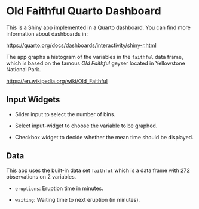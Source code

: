 # Old Faithful Quarto Dashboard

This is a Shiny app implemented in a Quarto dashboard. You can find more
information about dashboards in:

<https://quarto.org/docs/dashboards/interactivity/shiny-r.html>


The app graphs a histogram of the variables in the `faithful`
data frame, which is based on the famous _Old Faithful_ geyser located in 
Yellowstone National Park.

<https://en.wikipedia.org/wiki/Old_Faithful>


## Input Widgets

- Slider input to select the number of bins.

- Select input-widget to choose the variable to be graphed.

- Checkbox widget to decide whether the mean time should be displayed.


## Data

This app uses the built-in data set `faithful` which is a data frame with
272 observations on 2 variables.

- `eruptions`: Eruption time in minutes.

- `waiting`: Waiting time to next eruption (in minutes).

